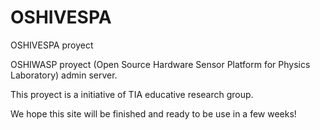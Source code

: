# OSHIVESPA
OSHIVESPA proyect

OSHIWASP proyect (Open Source Hardware Sensor Platform for Physics Laboratory) admin server.

This proyect is a initiative of TIA educative research group.

We hope this site will be finished and ready to be use in a few weeks!